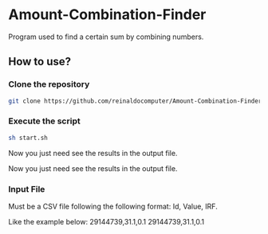 # Amount-Combination-Finder
Program used to find a certain sum by combining numbers.

## How to use?

### Clone the repository

```sh
git clone https://github.com/reinaldocomputer/Amount-Combination-Finder
```

### Execute the script

```sh
sh start.sh
```

Now you just need see the results in the output file.


Now you just need see the results in the output file.

### Input File
Must be a CSV file following the following format:
Id, Value, IRF.

Like the example below:
29144739,31.1,0.1
29144739,31.1,0.1

